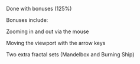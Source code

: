 Done with bonuses (125%)

Bonuses include:

Zooming in and out via the mouse

Moving the viewport with the arrow keys

Two extra fractal sets (Mandelbox and Burning Ship)
